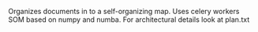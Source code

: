 Organizes documents in to a self-organizing map. 
Uses celery workers SOM based on numpy and numba. 
For architectural details look at plan.txt
